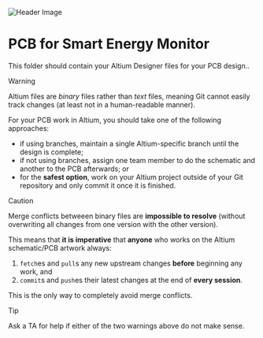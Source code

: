 ![Header Image](https://github.com/ee209-2020class/ee209-2020class.github.io/blob/master/ExtraInfo/logo.png)

# PCB for Smart Energy Monitor

This folder should contain your Altium Designer files for your PCB design..

> [!WARNING]
> Altium files are *binary* files rather than *text* files, meaning Git cannot easily track changes (at least not in a human-readable manner).
> 
> For your PCB work in Altium, you should take one of the following approaches:
> - if using branches, maintain a single Altium-specific branch until the design is complete;
> - if not using branches, assign one team member to do the schematic and another to the PCB afterwards; or
> - for the **safest option**, work on your Altium project outside of your Git repository and only commit it once it is finished.

> [!CAUTION]
> Merge conflicts betweeen binary files are **impossible to resolve** (without overwriting all changes from one version with the other version).
>
> This means that **it is imperative** that **anyone** who works on the Altium schematic/PCB artwork always:
> 1. `fetch`es and `pull`s any new upstream changes **before** beginning any work, and
> 2. `commit`s and `push`es their latest changes at the end of **every session**.
> 
> This is the only way to completely avoid merge conflicts.

> [!TIP]
> Ask a TA for help if either of the two warnings above do not make sense.
